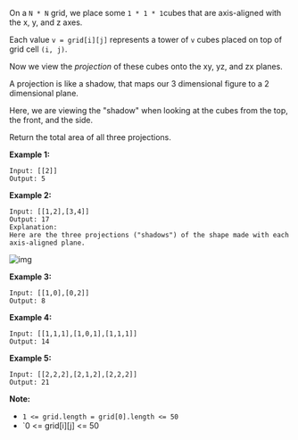 On a `N * N` grid, we place some `1 * 1 * 1`cubes that are axis-aligned with the x, y, and z axes.

Each value `v = grid[i][j]` represents a tower of `v` cubes placed on top of grid cell `(i, j)`.

Now we view the _projection_ of these cubes onto the xy, yz, and zx planes.

A projection is like a shadow, that maps our 3 dimensional figure to a 2 dimensional plane.

Here, we are viewing the "shadow" when looking at the cubes from the top, the front, and the side.

Return the total area of all three projections.

**Example 1:**

```
Input: [[2]]
Output: 5
```

**Example 2:**

```
Input: [[1,2],[3,4]]
Output: 17
Explanation:
Here are the three projections ("shadows") of the shape made with each axis-aligned plane.
```

![img](https://s3-lc-upload.s3.amazonaws.com/uploads/2018/08/02/shadow.png)

**Example 3:**

```
Input: [[1,0],[0,2]]
Output: 8
```

**Example 4:**

```
Input: [[1,1,1],[1,0,1],[1,1,1]]
Output: 14
```

**Example 5:**

```
Input: [[2,2,2],[2,1,2],[2,2,2]]
Output: 21
```

**Note:**

- `1 <= grid.length = grid[0].length <= 50`
- `0 <= grid[i][j] <= 50
